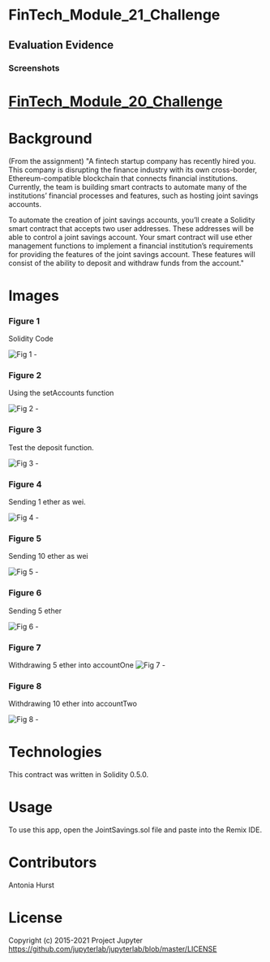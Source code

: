 # FinTech_Module_21_Challenge

## Evaluation Evidence

### Screenshots


# [FinTech_Module_20_Challenge](https://github.com/toniahurst/FinTech_Module_20_Challenge)

# Background

(From the assignment) "A fintech startup company has recently hired you. This company is disrupting the finance industry with its own cross-border, Ethereum-compatible blockchain that connects financial institutions. Currently, the team is building smart contracts to automate many of the institutions’ financial processes and features, such as hosting joint savings accounts.

To automate the creation of joint savings accounts, you’ll create a Solidity smart contract that accepts two user addresses. These addresses will be able to control a joint savings account. Your smart contract will use ether management functions to implement a financial institution’s requirements for providing the features of the joint savings account. These features will consist of the ability to deposit and withdraw funds from the account."

# Images
### Figure 1

Solidity Code

![Fig 1 - ](https://github.com/toniahurst/FinTech_Module_21_Challenge/blob/main/IMAGES/Fig.1-KaseiCoin.sol_COMPILED.png)

### Figure 2

Using the setAccounts function

![Fig 2 - ](https://github.com/toniahurst/FinTech_Module_21_Challenge/blob/main/IMAGES/Fig.2-KaseiCoinCrowdsale.sol_COMPILED.png)

### Figure 3

Test the deposit function.

![Fig 3 - ](https://github.com/toniahurst/FinTech_Module_21_Challenge/blob/main/IMAGES/Fig.3-KaseiCoinCrowdsaleDeployer.png)

### Figure 4

Sending 1 ether as wei.

![Fig 4 - ](https://github.com/toniahurst/FinTech_Module_21_Challenge/blob/main/IMAGES/Fig.4-Copy_RPC_Server_URL.png)

### Figure 5

Sending 10 ether as wei

![Fig 5 - ](https://github.com/toniahurst/FinTech_Module_21_Challenge/blob/main/IMAGES/Fig.5-Create_devNetwork.png)

### Figure 6

Sending 5 ether

![Fig 6 - ](https://github.com/toniahurst/FinTech_Module_20_Challenge/blob/main/Execution_Results/Screen%20Shot%202021-11-14%20at%2010.48.56%20PM.png)

### Figure 7

Withdrawing 5 ether into accountOne
![Fig 7 - ](https://github.com/toniahurst/FinTech_Module_20_Challenge/blob/main/Execution_Results/Screen%20Shot%202021-11-14%20at%2010.49.58%20PM.png)

### Figure 8

Withdrawing 10 ether into accountTwo

![Fig 8 - ](https://github.com/toniahurst/FinTech_Module_20_Challenge/blob/main/Execution_Results/Screen%20Shot%202021-11-14%20at%2010.51.11%20PM.png)


# Technologies

This contract was written in Solidity 0.5.0.

# Usage
To use this app, open the JointSavings.sol file and paste into the Remix IDE.

# Contributors

Antonia Hurst

# License
Copyright (c) 2015-2021 Project Jupyter https://github.com/jupyterlab/jupyterlab/blob/master/LICENSE




